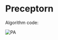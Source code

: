 # Preceptorn

Algorithm code:

![PA](https://github.com/bochendong/Machine-learning/tree/master/preceptorn/image/PA.png)
